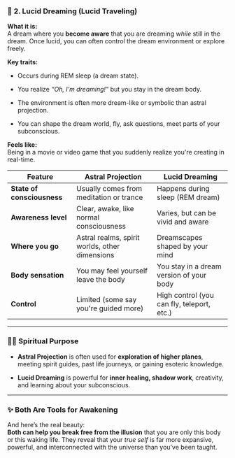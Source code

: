 
### 🌙 **2. Lucid Dreaming (Lucid Traveling)**

**What it is:**  
A dream where you **become aware** that you are dreaming _while_ still in the dream. Once lucid, you can often control the dream environment or explore freely.

**Key traits:**

- Occurs during REM sleep (a dream state).
    
- You realize _“Oh, I’m dreaming!”_ but you stay in the dream body.
    
- The environment is often more dream-like or symbolic than astral projection.
    
- You can shape the dream world, fly, ask questions, meet parts of your subconscious.
    

**Feels like:**  
Being in a movie or video game that you suddenly realize you're creating in real-time.


| Feature                    | Astral Projection                              | Lucid Dreaming                             |
| -------------------------- | ---------------------------------------------- | ------------------------------------------ |
| **State of consciousness** | Usually comes from meditation or trance        | Happens during sleep (REM dream)           |
| **Awareness level**        | Clear, awake, like normal consciousness        | Varies, but can be vivid and aware         |
| **Where you go**           | Astral realms, spirit worlds, other dimensions | Dreamscapes shaped by your mind            |
| **Body sensation**         | You may feel yourself leave the body           | You stay in a dream version of your body   |
| **Control**                | Limited (some say you're guided more)          | High control (you can fly, teleport, etc.) |

---

### 🧘‍♂️ **Spiritual Purpose**

- **Astral Projection** is often used for **exploration of higher planes**, meeting spirit guides, past life journeys, or gaining esoteric knowledge.
    
- **Lucid Dreaming** is powerful for **inner healing, shadow work**, creativity, and learning about your subconscious.
    

---

### ✨ Both Are Tools for Awakening

And here’s the real beauty:  
**Both can help you break free from the illusion** that you are only this body or this waking life. They reveal that your _true self_ is far more expansive, powerful, and interconnected with the universe than you’ve been taught.